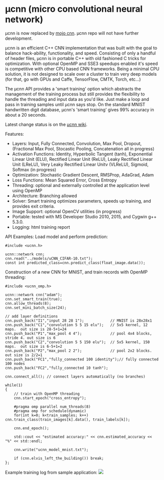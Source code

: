 # μcnn (micro convolutional neural network)

μcnn is now replaced by [mojo cnn](https://github.com/gnawice/mojo-cnn). μcnn repo will not have further development.

μcnn is an efficient C++ CNN implementation that was built with the goal to balance hack-ability, functionality, and speed.  Consisting of only a handful of header files, μcnn is in portable C++ with old fashioned C tricks for optimization. With optional OpenMP and SSE3 speedups enabled it's speed is competitive with other CPU based CNN frameworks. Being a minimal CPU solution, it is not designed to scale over a cluster to train very deep models (for that, go with GPUs and Caffe, TensorFlow, CMTK, Torch, etc…)

The μcnn API provides a 'smart training' option which abstracts the management of the training process but still provides the flexibility to handle the threading and input data as you'd like. Just make a loop and pass in training samples until μcnn says stop. On the standard MNIST handwritten digit database, μcnn's 'smart training' gives 99% accuracy in about a 20 seconds. 

Latest change status is on the [μcnn wiki](https://github.com/DozerTheCat/ucnn/wiki). 

Features:
+ Layers:  Input, Fully Connected, Convolution, Max Pool, Dropout, (Fractional Max Pool, Stocastic Pooling, Concatenation all in progress)
+ Activation Functions: Identity, Hyperbolic Tangent (tanh), Exponential Linear Unit (ELU), Rectified Linear Unit (ReLU), Leaky Rectified Linear Unit (LReLU), Very Leaky Rectified Linear Unitv (VLReLU), Sigmoid, Softmax (in progress)
+ Optimization: Stochastic Gradient Descent, RMSProp, AdaGrad, Adam
+ Loss Functions: Mean Squared Error, Cross Entropy
+ Threading: optional and externally controlled at the application level using OpenMP
+ Architecture: Branching allowed
+ Solver: Smart training optimizes parameters, speeds up training, and provides exit criteria.
+ Image Support: optional OpenCV utilities (in progress)
+ Portable: tested with MS Developer Studio 2010, 2015, and Cygwin g++ 5.3.0. 
+ Logging: html training report

API Examples:
Load model and perform prediction:
```
#include <ucnn.h>

ucnn::network cnn; 
cnn.read("../models/uCNN_CIFAR-10.txt");
const int predicted_class=cnn.predict_class(float_image.data());

```

Construction of a new CNN for MNIST, and train records with OpenMP threading:  
```
#include <ucnn_omp.h>

ucnn::network cnn("adam");
cnn.set_smart_train(true);
cnn.allow_threads(8);  
cnn.set_mini_batch_size(24);
	
// add layer definitions	
cnn.push_back("I1","input 28 28 1");            // MNIST is 28x28x1
cnn.push_back("C1","convolution 5 5 15 elu");   // 5x5 kernel, 12 maps.  out size is 28-5+1=24
cnn.push_back("P1","max_pool 4 4");             // pool 4x4 blocks, stride 4. out size is 6
cnn.push_back("C2","convolution 5 5 150 elu");  // 5x5 kernel, 150 maps.  out size is 6-5+1=2
cnn.push_back("P2","max_pool 2 2");             // pool 2x2 blocks. out size is 2/2=1 
cnn.push_back("FC1","fully_connected 100 identity");// fully connected 100 nodes 
cnn.push_back("FC2","fully_connected 10 tanh"); 
 
cnn.connect_all(); // connect layers automatically (no branches)

while(1)
{
	// train with OpenMP threading
	cnn.start_epoch("cross_entropy");
	
	#pragma omp parallel num_threads(8) 
	#pragma omp for schedule(dynamic)
	for(int k=0; k<train_samples; k++) cnn.train_class(train_images[k].data(), train_labels[k]);
	
	cnn.end_epoch();
	
	std::cout << "estimated accuracy:" << cnn.estimated_accuracy << "%" << std::endl;
	
	cnn.write("ucnn_model_mnist.txt");
	
	if (cnn.elvis_left_the_building()) break;
};

```

Example training log from sample application:
![](https://github.com/DozerTheCat/ucnn/wiki/images/log_example.jpg)


